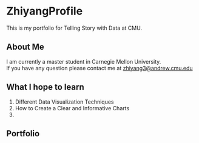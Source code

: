# ZhiyangProfile
This is my portfolio for Telling Story with Data at CMU.
## About Me
I am currently a master student in Carnegie Mellon University.  
If you have any question please contact me at [zhiyang3@andrew.cmu.edu](zhiyang3@andrew.cmu.edu)

## What I hope to learn 
1. Different Data Visualization Techniques
2. How to Create a Clear and Informative Charts
3. 

## Portfolio

